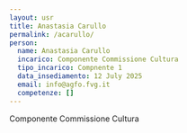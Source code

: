 ```yaml
---
layout: usr
title: Anastasia Carullo
permalink: /acarullo/
person:
  name: Anastasia Carullo
  incarico: Componente Commissione Cultura
  tipo_incarico: Compnente 1
  data_insediamento: 12 July 2025
  email: info@agfo.fvg.it
  competenze: []
---
```

Componente Commissione Cultura
